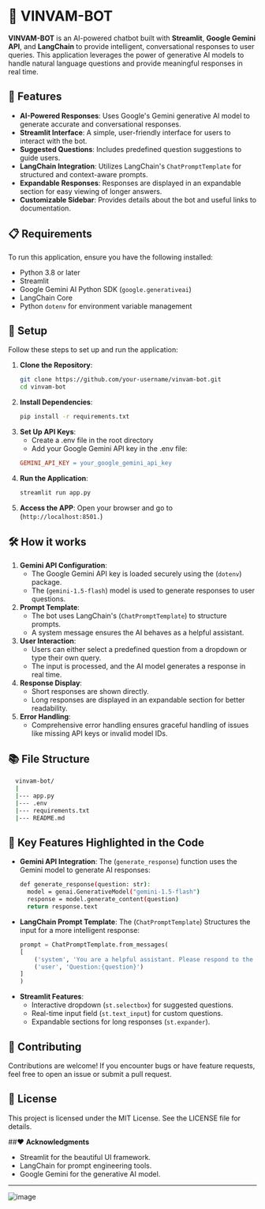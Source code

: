 # 🤖 VINVAM-BOT  
**VINVAM-BOT** is an AI-powered chatbot built with **Streamlit**, **Google Gemini API**, and **LangChain** to provide intelligent, conversational responses to user queries. This application leverages the power of generative AI models to handle natural language questions and provide meaningful responses in real time.

## 🚀 Features
- **AI-Powered Responses**: Uses Google's Gemini generative AI model to generate accurate and conversational responses.
- **Streamlit Interface**: A simple, user-friendly interface for users to interact with the bot.
- **Suggested Questions**: Includes predefined question suggestions to guide users.
- **LangChain Integration**: Utilizes LangChain's `ChatPromptTemplate` for structured and context-aware prompts.
- **Expandable Responses**: Responses are displayed in an expandable section for easy viewing of longer answers.
- **Customizable Sidebar**: Provides details about the bot and useful links to documentation.

## 📋 Requirements
To run this application, ensure you have the following installed:
- Python 3.8 or later
- Streamlit
- Google Gemini AI Python SDK (`google.generativeai`)
- LangChain Core
- Python `dotenv` for environment variable management

## 🔧 Setup
Follow these steps to set up and run the application:

1. **Clone the Repository**:
   ```bash
   git clone https://github.com/your-username/vinvam-bot.git
   cd vinvam-bot
2. **Install Dependencies**: 
    ```bash
    pip install -r requirements.txt

3. **Set Up API Keys**:
    - Create a .env file in the root directory
    - Add your Google Gemini API key in the .env file:
    ```makefile
    GEMINI_API_KEY = your_google_gemini_api_key
4. **Run the Application**:
    ```bash
    streamlit run app.py
5. **Access the APP**:
    Open your browser and go to (`http://localhost:8501.`)
## 🛠 How it works
1. **Gemini API Configuration**:
    - The Google Gemini API key is loaded securely using the (`dotenv`) package.
    - The (`gemini-1.5-flash`) model is used to generate responses to user questions.
2. **Prompt Template**:
    - The bot uses LangChain's (`ChatPromptTemplate`) to structure prompts.
    - A system message ensures the AI behaves as a helpful assistant.
3. **User Interaction**:
    - Users can either select a predefined question from a dropdown or type their own query.
    - The input is processed, and the AI model generates a response in real time.
4. **Response Display**:
    - Short responses are shown directly.
    - Long responses are displayed in an expandable section for better readability.
5. **Error Handling**:
    - Comprehensive error handling ensures graceful handling of issues like missing API keys or invalid model IDs.
## 📚 File Structure
```bash
  vinvam-bot/
  |
  |--- app.py
  |--- .env
  |--- requirements.txt
  |--- README.md
```

## 🌟 Key Features Highlighted in the Code
- **Gemini API Integration**: The (`generate_response`) function uses the Gemini model to generate AI responses:
  ```bash
  def generate_response(question: str):
    model = genai.GenerativeModel("gemini-1.5-flash")
    response = model.generate_content(question)
    return response.text
  ```
- **LangChain Prompt Template**: The (`ChatPromptTemplate`) Structures the input for a more intelligent response:
    ```python
  prompt = ChatPromptTemplate.from_messages(
    [
        ('system', 'You are a helpful assistant. Please respond to the user queries.'),
        ('user', 'Question:{question}')
    ]
    )
  ```
- **Streamlit Features**:
  - Interactive dropdown (`st.selectbox`) for suggested questions.
  - Real-time input field (`st.text_input`) for custom questions.
  - Expandable sections for long responses (`st.expander`).
## 🤝 **Contributing**
Contributions are welcome! If you encounter bugs or have feature requests, feel free to open an issue or submit a pull request. 

## 📄 **License**
This project is licensed under the MIT License. See the LICENSE file for details.

##❤️ **Acknowledgments**
- Streamlit for the beautiful UI framework.
- LangChain for prompt engineering tools.
- Google Gemini for the generative AI model.
-----



![image](https://github.com/user-attachments/assets/7412fa10-ab8d-4775-946a-8fab9f36bccc)


